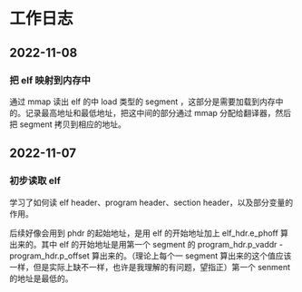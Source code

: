 # 工作日志

## 2022-11-08

### 把 elf 映射到内存中

通过 mmap 读出 elf 的中 load 类型的 segment ，这部分是需要加载到内存中的。记录最高地址和最低地址，把这中间的部分通过 mmap 分配给翻译器，然后把 segment 拷贝到相应的地址。

## 2022-11-07

### 初步读取 elf

学习了如何读 elf header、program header、section header，以及部分变量的作用。

后续好像会用到 phdr 的起始地址，是用 elf 的开始地址加上 elf_hdr.e_phoff 算出来的。其中 elf 的开始地址是用第一个 segment 的 program_hdr.p_vaddr - program_hdr.p_offset 算出来的。（理论上每个一 segment 算出来的这个值应该一样，但是实际上缺不一样，也许是我理解的有问题，望指正）第一个 senment 的地址是最低的。
